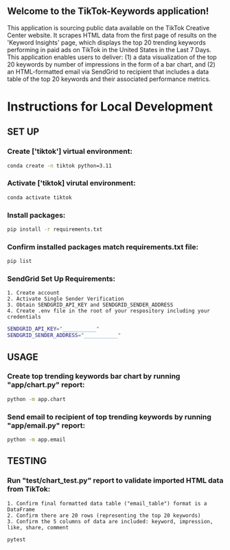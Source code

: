 ## Welcome to the TikTok-Keywords application!
This application is sourcing public data available on the TikTok Creative Center website. It scrapes HTML data from the first page of results on the 'Keyword Insights' page, which displays the top 20 trending keywords performing in paid ads on TikTok in the United States in the Last 7 Days. This application enables users to deliver: (1) a data visualization of the top 20 keywords by number of impressions in the form of a bar chart, and (2) an HTML-formatted email via SendGrid to recipient that includes a data table of the top 20 keywords and their associated performance metrics.   

# Instructions for Local Development

## SET UP

### Create ['tiktok'] virtual environment:

```sh
conda create -n tiktok python=3.11
```

### Activate ['tiktok] virutal environment:

```sh
conda activate tiktok
```

### Install packages:

```sh
pip install -r requirements.txt
```

### Confirm installed packages match requirements.txt file:

```sh
pip list
```

### SendGrid Set Up Requirements:  
    1. Create account
    2. Activate Single Sender Verification
    3. Obtain SENDGRID_API_KEY and SENDGRID_SENDER_ADDRESS
    4. Create .env file in the root of your respository including your credentials

```sh
SENDGRID_API_KEY="___________"
SENDGRID_SENDER_ADDRESS="___________"
```

## USAGE

### Create top trending keywords bar chart by running "app/chart.py" report:

```sh
python -m app.chart
```

### Send email to recipient of top trending keywords by running "app/email.py" report:

```sh
python -m app.email
```

## TESTING

### Run "test/chart_test.py" report to validate imported HTML data from TikTok: 
    1. Confirm final formatted data table ("email_table") format is a DataFrame
    2. Confirm there are 20 rows (representing the top 20 keywords)
    3. Confirm the 5 columns of data are included: keyword, impression, like, share, comment

```sh
pytest
```

